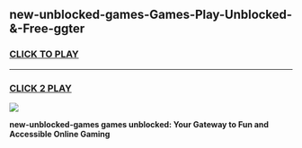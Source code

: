 
## new-unblocked-games-Games-Play-Unblocked-&-Free-ggter
<h3>
<a href="https://premium76.site?title=new-unblocked-games&ref=24A">CLICK TO PLAY</a></h3>
<hr>

<h3>
<a href="https://premium76.site?title=new-unblocked-games&ref=24A">CLICK 2 PLAY</a>
  
</h3>

<a href="https://premium76.site?title=new-unblocked-games&ref=24A"><img src="https://clearcache.store/games.png"></a>


**new-unblocked-games games unblocked: Your Gateway to Fun and Accessible Online Gaming**
